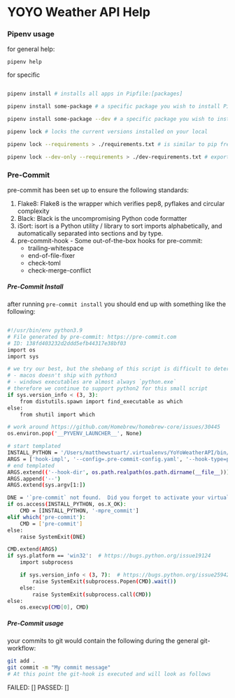 # YOYO Weather API Help

### Pipenv usage

for general help:

`pipenv help`

for specific

```bash

pipenv install # installs all apps in Pipfile:[packages]

pipenv install some-package # a specific package you wish to install Pipfile:[packages]

pipenv install some-package --dev # a specific package you wish to install but only used in development Pipfile:[dev-packages]

pipenv lock # locks the current versions installed on your local

pipenv lock --requirements > ./requirements.txt # is similar to pip freeze > requirements.txt but only uses the app packages not dev-packages Pipfile:[packages]

pipenv lock --dev-only --requirements > ./dev-requirements.txt # exports only dev packages Pipfile:[dev-packages]

```

### Pre-Commit

pre-commit has been set up to ensure the following standards:

1. Flake8: Flake8 is the wrapper which verifies pep8, pyflakes and circular complexity
2. Black: Black is the uncompromising Python code formatter
3. iSort: isort is a Python utility / library to sort imports alphabetically, and automatically separated into sections and by type.
4. pre-commit-hook - Some out-of-the-box hooks for pre-commit:
    - trailing-whitespace
    - end-of-file-fixer
    - check-toml
    - check-merge-conflict

##### Pre-Commit Install

after running `pre-commit install` you should end up with something like the following:

```bash

#!/usr/bin/env python3.9
# File generated by pre-commit: https://pre-commit.com
# ID: 138fd403232d2ddd5efb44317e38bf03
import os
import sys

# we try our best, but the shebang of this script is difficult to determine:
# - macos doesn't ship with python3
# - windows executables are almost always `python.exe`
# therefore we continue to support python2 for this small script
if sys.version_info < (3, 3):
    from distutils.spawn import find_executable as which
else:
    from shutil import which

# work around https://github.com/Homebrew/homebrew-core/issues/30445
os.environ.pop('__PYVENV_LAUNCHER__', None)

# start templated
INSTALL_PYTHON = '/Users/matthewstuart/.virtualenvs/YoYoWeatherAPI/bin/python'
ARGS = ['hook-impl', '--config=.pre-commit-config.yaml', '--hook-type=pre-commit']
# end templated
ARGS.extend(('--hook-dir', os.path.realpath(os.path.dirname(__file__))))
ARGS.append('--')
ARGS.extend(sys.argv[1:])

DNE = '`pre-commit` not found.  Did you forget to activate your virtualenv?'
if os.access(INSTALL_PYTHON, os.X_OK):
    CMD = [INSTALL_PYTHON, '-mpre_commit']
elif which('pre-commit'):
    CMD = ['pre-commit']
else:
    raise SystemExit(DNE)

CMD.extend(ARGS)
if sys.platform == 'win32':  # https://bugs.python.org/issue19124
    import subprocess

    if sys.version_info < (3, 7):  # https://bugs.python.org/issue25942
        raise SystemExit(subprocess.Popen(CMD).wait())
    else:
        raise SystemExit(subprocess.call(CMD))
else:
    os.execvp(CMD[0], CMD)


```

##### Pre-Commit usage

your commits to git would contain the following during the general git-workflow:

```bash
git add .
git commit -m "My commit message"
# At this point the git-hook is executed and will look as follows

```
FAILED:
[]
PASSED:
[]
